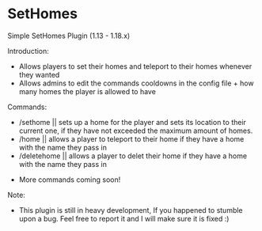 # SetHomes

Simple SetHomes Plugin (1.13 - 1.18.x)

Introduction:

  - Allows players to set their homes and teleport to their homes whenever they wanted
  - Allows admins to edit the commands cooldowns in the config file + how many homes the player is allowed to have
   
Commands:
  - /sethome <HomeName> || sets up a home for the player and sets its location to their current one, if they have not exceeded the maximum amount of homes.
  - /home <HomeName> || allows a player to teleport to their home if they have a home with the name they pass in
  - /deletehome <HomeName> || allows a player to delet their home if they have a home with the name they pass in
  * More commands coming soon!
  

Note:
  - This plugin is still in heavy development,
  If you happened to stumble upon a bug. Feel free to report it and I will make sure it is fixed :)
